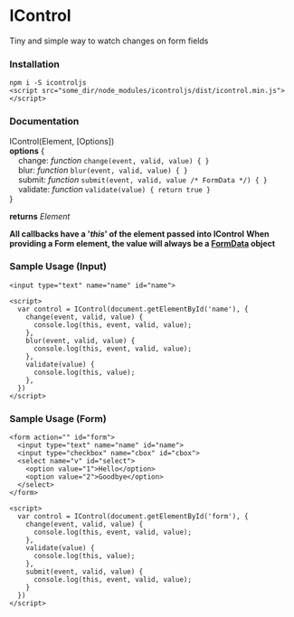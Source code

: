 # IControl

Tiny and simple way to watch changes on form fields

### Installation

`npm i -S icontroljs`  
`<script src="some_dir/node_modules/icontroljs/dist/icontrol.min.js"></script>`  

### Documentation

IControl(Element, [Options])  
**options** {  
    change: _function_ `change(event, valid, value) { }`  
    blur: _function_ `blur(event, valid, value) { }`  
    submit: _function_ `submit(event, valid, value /* FormData */) { }`  
    validate: _function_ `validate(value) { return true }`  
}  

**returns** _Element_

**All callbacks have a '_this_' of the element passed into IControl**
**When providing a Form element, the value will always be a [FormData](https://developer.mozilla.org/en-US/docs/Web/API/FormData) object**

### Sample Usage (Input)

    <input type="text" name="name" id="name">

    <script>
      var control = IControl(document.getElementById('name'), {
        change(event, valid, value) {
          console.log(this, event, valid, value);
        },
        blur(event, valid, value) {
          console.log(this, event, valid, value);
        },
        validate(value) {
          console.log(this, value);
        },
      })
    </script>

### Sample Usage (Form)

    <form action="" id="form">
      <input type="text" name="name" id="name">
      <input type="checkbox" name="cbox" id="cbox">
      <select name="v" id="select">
        <option value="1">Hello</option>
        <option value="2">Goodbye</option>
      </select>
    </form>

    <script>
      var control = IControl(document.getElementById('form'), {
        change(event, valid, value) {
          console.log(this, event, valid, value);
        },
        validate(value) {
          console.log(this, value);
        },
        submit(event, valid, value) {
          console.log(this, event, valid, value);
        }
      })
    </script>
